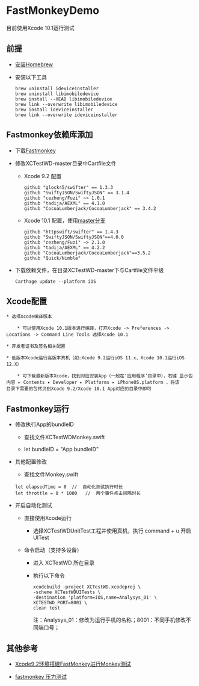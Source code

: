 # FastMonkeyDemo
目前使用Xcode 10.1运行测试


## 前提

* [安装Homebrew](https://www.jianshu.com/p/de6f1d2d37bf)

* 安装以下工具

	```
	brew uninstall ideviceinstaller
	brew uninstall libimobiledevice
	brew install --HEAD libimobiledevice
	brew link --overwrite libimobiledevice
	brew install ideviceinstaller
	brew link --overwrite ideviceinstaller	
	```

## Fastmonkey依赖库添加

* 下载[Fastmonkey](https://github.com/zhangzhao4444/Fastmonkey)

* 修改XCTestWD-master目录中Cartfile文件 

	* Xcode 9.2 配置

		```
		github "glock45/swifter" == 1.3.3
		github "SwiftyJSON/SwiftyJSON" == 3.1.4
		github "cezheng/Fuzi" ~> 1.0.1
		github "tadija/AEXML" == 4.1.0
		github "CocoaLumberjack/CocoaLumberjack" == 3.4.2
		```


	* Xcode 10.1 配置，使用[master分支](https://github.com/zhangzhao4444/Fastmonkey/tree/master/XCTestWD-master)

		```
		github "httpswift/swifter" == 1.4.3
		github "SwiftyJSON/SwiftyJSON"==4.0.0
		github "cezheng/Fuzi" ~> 2.1.0
		github "tadija/AEXML" == 4.2.2
		github "CocoaLumberjack/CocoaLumberjack"==3.5.2
		github "Quick/Nimble"
		```


* 下载依赖文件，在目录XCTestWD-master下与Cartfile文件平级
 
	`Carthage update --platform iOS`


## Xcode配置

	* 选择Xcode编译版本

		* 可以使用Xcode 10.1版本进行编译，打开Xcode -> Preferences -> Locations -> Command Line Tools 选择Xcode 10.1

	* 开发者证书及签名相关配置

	* 低版本Xcode运行高版本真机（如:Xcode 9.2运行iOS 11.x、Xcode 10.1运行iOS 12.X）

		* 可下载最新版本Xcode，找到对应安装App（一般在‘应用程序’目录中），右键 显示包内容 ▸ ⁨Contents⁩ ▸ ⁨Developer⁩ ▸ ⁨Platforms⁩ ▸ ⁨iPhoneOS.platform⁩ ，将该		目录下需要的包拷贝到Xcode 9.2/Xcode 10.1 App对应的目录中即可


## Fastmonkey运行

* 修改执行App的bundleID

	* 查找文件XCTestWDMonkey.swift
	
	* let bundleID = "App bundleID"


* 其他配置修改

	* 查找文件Monkey.swift

	```
	let elapsedTime = 0  //  自动化测试执行时长
	let throttle = 0 * 1000   //  两个事件点击间隔时长
	```


* 开启自动化测试

	* 直接使用Xcode运行

		* 选择XCTestWDUnitTest工程并使用真机，执行 command + u 开启UITest
	
	* 命令启动（支持多设备）	

		* 进入 XCTestWD 所在目录

		* 执行以下命令

			```
			xcodebuild -project XCTestWD.xcodeproj \
			-scheme XCTestWDUITests \
			-destination 'platform=iOS,name=Analysys_01' \
			XCTESTWD_PORT=8001 \
			clean test
			```
			
 			注：Analysys_01：修改为运行手机的名称；8001：不同手机修改不同端口号；


##  其他参考
    
* [Xcode9.2环境搭建FastMonkey进行Monkey测试](https://www.jianshu.com/p/373c14d014f2)

* [fastmonkey 压力测试](https://www.cnblogs.com/wallis123/p/10615397.html)







